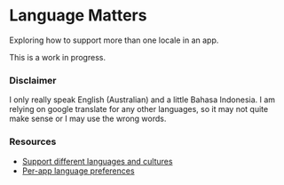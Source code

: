 # Language Matters

Exploring how to support more than one locale in an app. 

This is a work in progress.


### Disclaimer

I only really speak English (Australian) and a little Bahasa Indonesia. I am relying on google translate for any other languages, so it may not quite make sense or I may use the wrong words.

### Resources

- [Support different languages and cultures](https://developer.android.com/training/basics/supporting-devices/languages#kotlin)
- [Per-app language preferences](https://developer.android.com/guide/topics/resources/app-languages#app-language-settings)
